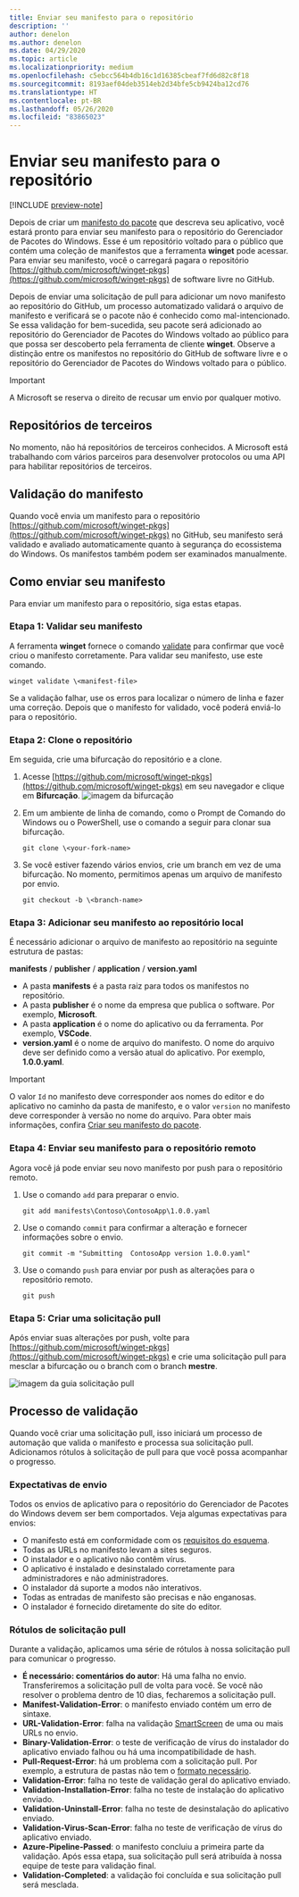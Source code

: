 ```yaml
---
title: Enviar seu manifesto para o repositório
description: ''
author: denelon
ms.author: denelon
ms.date: 04/29/2020
ms.topic: article
ms.localizationpriority: medium
ms.openlocfilehash: c5ebcc564b4db16c1d16385cbeaf7fd6d82c8f18
ms.sourcegitcommit: 8193aef04deb3514eb2d34bfe5cb9424ba12cd76
ms.translationtype: HT
ms.contentlocale: pt-BR
ms.lasthandoff: 05/26/2020
ms.locfileid: "83865023"
---
```

# <a name="submit-your-manifest-to-the-repository"></a>Enviar seu manifesto para o repositório

[!INCLUDE [preview-note](../../includes/package-manager-preview.md)]

Depois de criar um [manifesto do pacote](manifest.md) que descreva seu aplicativo, você estará pronto para enviar seu manifesto para o repositório do Gerenciador de Pacotes do Windows. Esse é um repositório voltado para o público que contém uma coleção de manifestos que a ferramenta **winget** pode acessar. Para enviar seu manifesto, você o carregará pagara o repositório [https://github.com/microsoft/winget-pkgs](https://github.com/microsoft/winget-pkgs) de software livre no GitHub.

Depois de enviar uma solicitação de pull para adicionar um novo manifesto ao repositório do GitHub, um processo automatizado validará o arquivo de manifesto e verificará se o pacote não é conhecido como mal-intencionado. Se essa validação for bem-sucedida, seu pacote será adicionado ao repositório do Gerenciador de Pacotes do Windows voltado ao público para que possa ser descoberto pela ferramenta de cliente **winget**. Observe a distinção entre os manifestos no repositório do GitHub de software livre e o repositório do Gerenciador de Pacotes do Windows voltado para o público.

> [!IMPORTANT]
> A Microsoft se reserva o direito de recusar um envio por qualquer motivo.

## <a name="third-party-repositories"></a>Repositórios de terceiros

No momento, não há repositórios de terceiros conhecidos. A Microsoft está trabalhando com vários parceiros para desenvolver protocolos ou uma API para habilitar repositórios de terceiros.

## <a name="manifest-validation"></a>Validação do manifesto

Quando você envia um manifesto para o repositório [https://github.com/microsoft/winget-pkgs](https://github.com/microsoft/winget-pkgs) no GitHub, seu manifesto será validado e avaliado automaticamente quanto à segurança do ecossistema do Windows. Os manifestos também podem ser examinados manualmente.

## <a name="how-to-submit-your-manifest"></a>Como enviar seu manifesto

Para enviar um manifesto para o repositório, siga estas etapas.

### <a name="step-1-validate-your-manifest"></a>Etapa 1: Validar seu manifesto

A ferramenta **winget** fornece o comando [validate](..\winget\validate.md) para confirmar que você criou o manifesto corretamente. Para validar seu manifesto, use este comando.

```CMD
winget validate \<manifest-file>
```

Se a validação falhar, use os erros para localizar o número de linha e fazer uma correção. Depois que o manifesto for validado, você poderá enviá-lo para o repositório.

### <a name="step-2-clone-the-repository"></a>Etapa 2: Clone o repositório

Em seguida, crie uma bifurcação do repositório e a clone.

1. Acesse [https://github.com/microsoft/winget-pkgs](https://github.com/microsoft/winget-pkgs) em seu navegador e clique em **Bifurcação**.
    ![imagem da bifurcação](images\fork.png)

2. Em um ambiente de linha de comando, como o Prompt de Comando do Windows ou o PowerShell, use o comando a seguir para clonar sua bifurcação.
    ```CMD
    git clone \<your-fork-name>
    ```

 3. Se você estiver fazendo vários envios, crie um branch em vez de uma bifurcação. No momento, permitimos apenas um arquivo de manifesto por envio.
    ```CMD
    git checkout -b \<branch-name>
    ```

### <a name="step-3-add-your-manifest-to-the-local-repository"></a>Etapa 3: Adicionar seu manifesto ao repositório local

É necessário adicionar o arquivo de manifesto ao repositório na seguinte estrutura de pastas:

**manifests** / **publisher** / **application** / **version.yaml**

* A pasta **manifests** é a pasta raiz para todos os manifestos no repositório.
* A pasta **publisher** é o nome da empresa que publica o software. Por exemplo, **Microsoft**.
* A pasta **application** é o nome do aplicativo ou da ferramenta. Por exemplo, **VSCode**.
* **version.yaml** é o nome de arquivo do manifesto. O nome do arquivo deve ser definido como a versão atual do aplicativo. Por exemplo, **1.0.0.yaml**.

>[!IMPORTANT]
> O valor `Id` no manifesto deve corresponder aos nomes do editor e do aplicativo no caminho da pasta de manifesto, e o valor `version` no manifesto deve corresponder à versão no nome do arquivo. Para obter mais informações, confira [Criar seu manifesto do pacote](manifest.md#tips-and-best-practices).

### <a name="step-4-submit-your-manifest-to-the-remote-repository"></a>Etapa 4: Enviar seu manifesto para o repositório remoto

Agora você já pode enviar seu novo manifesto por push para o repositório remoto.

1. Use o comando `add` para preparar o envio.
    ```CMD
    git add manifests\Contoso\ContosoApp\1.0.0.yaml
    ```

2. Use o comando `commit` para confirmar a alteração e fornecer informações sobre o envio.
    ```CMD
    git commit -m "Submitting  ContosoApp version 1.0.0.yaml"
    ```

3. Use o comando `push` para enviar por push as alterações para o repositório remoto.
    ```CMD
    git push
    ```

### <a name="step-5-create-a-pull-request"></a>Etapa 5: Criar uma solicitação pull

Após enviar suas alterações por push, volte para [https://github.com/microsoft/winget-pkgs](https://github.com/microsoft/winget-pkgs) e crie uma solicitação pull para mesclar a bifurcação ou o branch com o branch **mestre**.

![imagem da guia solicitação pull](images\pull-request.png)

## <a name="validation-process"></a>Processo de validação

Quando você criar uma solicitação pull, isso iniciará um processo de automação que valida o manifesto e processa sua solicitação pull. Adicionamos rótulos à solicitação de pull para que você possa acompanhar o progresso.

### <a name="submission-expectations"></a>Expectativas de envio

Todos os envios de aplicativo para o repositório do Gerenciador de Pacotes do Windows devem ser bem comportados. Veja algumas expectativas para envios:

* O manifesto está em conformidade com os [requisitos do esquema](manifest.md#manifest-contents).
* Todas as URLs no manifesto levam a sites seguros.
* O instalador e o aplicativo não contêm vírus.
* O aplicativo é instalado e desinstalado corretamente para administradores e não administradores.
* O instalador dá suporte a modos não interativos.
* Todas as entradas de manifesto são precisas e não enganosas.
* O instalador é fornecido diretamente do site do editor.

### <a name="pull-request-labels"></a>Rótulos de solicitação pull

Durante a validação, aplicamos uma série de rótulos à nossa solicitação pull para comunicar o progresso.

* **É necessário: comentários do autor**: Há uma falha no envio. Transferiremos a solicitação pull de volta para você. Se você não resolver o problema dentro de 10 dias, fecharemos a solicitação pull.
* **Manifest-Validation-Error**: o manifesto enviado contém um erro de sintaxe.
* **URL-Validation-Error**: falha na validação [SmartScreen](https://docs.microsoft.com/windows/security/threat-protection/microsoft-defender-smartscreen/microsoft-defender-smartscreen-overview) de uma ou mais URLs no envio.
* **Binary-Validation-Error**: o teste de verificação de vírus do instalador do aplicativo enviado falhou ou há uma incompatibilidade de hash.
* **Pull-Request-Error**: há um problema com a solicitação pull. Por exemplo, a estrutura de pastas não tem o [formato necessário](#step-3-add-your-manifest-to-the-local-repository).
* **Validation-Error**: falha no teste de validação geral do aplicativo enviado.
* **Validation-Installation-Error**: falha no teste de instalação do aplicativo enviado.
* **Validation-Uninstall-Error**: falha no teste de desinstalação do aplicativo enviado.
* **Validation-Virus-Scan-Error**: falha no teste de verificação de vírus do aplicativo enviado.
* **Azure-Pipeline-Passed**: o manifesto concluiu a primeira parte da validação. Após essa etapa, sua solicitação pull será atribuída à nossa equipe de teste para validação final.
* **Validation-Completed**: a validação foi concluída e sua solicitação pull será mesclada.
